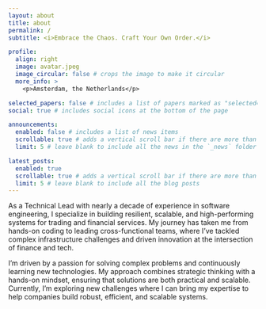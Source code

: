 ```yaml
---
layout: about
title: about
permalink: /
subtitle: <i>Embrace the Chaos. Craft Your Own Order.</i>

profile:
  align: right
  image: avatar.jpeg
  image_circular: false # crops the image to make it circular
  more_info: >
    <p>Amsterdam, the Netherlands</p>

selected_papers: false # includes a list of papers marked as "selected={true}"
social: true # includes social icons at the bottom of the page

announcements:
  enabled: false # includes a list of news items
  scrollable: true # adds a vertical scroll bar if there are more than 3 news items
  limit: 5 # leave blank to include all the news in the `_news` folder

latest_posts:
  enabled: true
  scrollable: true # adds a vertical scroll bar if there are more than 3 new posts items
  limit: 5 # leave blank to include all the blog posts
---
```


As a Technical Lead with nearly a decade of experience in software engineering, I specialize in building resilient, scalable, and high-performing systems for trading and financial services. My journey has taken me from hands-on coding to leading cross-functional teams, where I’ve tackled complex infrastructure challenges and driven innovation at the intersection of finance and tech.

I’m driven by a passion for solving complex problems and continuously learning new technologies. My approach combines strategic thinking with a hands-on mindset, ensuring that solutions are both practical and scalable. Currently, I’m exploring new challenges where I can bring my expertise to help companies build robust, efficient, and scalable systems.